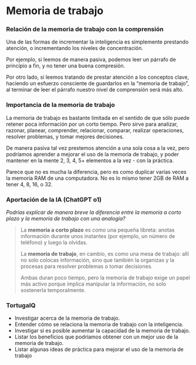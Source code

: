 # Memoria de trabajo

### Relación de la memoria de trabajo con la comprensión

Una de las formas de incrementar la inteligencia es simplemente prestando atención, o incrementando los niveles de concentración. 

Por ejemplo, si leemos de manera pasiva, podemos leer un párrafo de principio a fin, y no tener una buena compresión. 

Por otro lado, si leemos tratando de prestar atención a los conceptos clave, haciendo un esfuerzo consciente de guardarlos en la “memoria de trabajo”, al terminar de leer el párrafo nuestro nivel de comprensión será más alto. 

### Importancia de la memoria de trabajo

La memoria de trabajo es bastante limitada en el sentido de que sólo puede retener poca información por un corto tiempo. Pero sirve para analizar, razonar, planear, comprender, relacionar, comparar, realizar operaciones, resolver problemas, y tomar mejores decisiones. 

De manera pasiva tal vez prestemos atención a una sola cosa a la vez, pero podríamos aprender a mejorar el uso de la memoria de trabajo, y poder mantener en la mente 2, 3, 4, 5+ elementos a la vez - con la práctica. 

Parece que no es mucha la diferencia, pero es como duplicar varias veces la memoria RAM de una computadora. No es lo mismo tener 2GB de RAM a tener 4, 8, 16, o 32. 

### Aportación de la IA (ChatGPT  o1)

*Podrías explicar de manera breve la diferencia entre la memoria a corto plazo y la memoria de trabajo con una analogía?*

> 
> 
> 
> La **memoria a corto plazo** es como una pequeña libreta: anotas información durante unos instantes (por ejemplo, un número de teléfono) y luego la olvidas.
> 
> La **memoria de trabajo**, en cambio, es como una mesa de trabajo: allí no solo colocas información, sino que también la organizas y la procesas para resolver problemas o tomar decisiones.
> 
> Ambas duran poco tiempo, pero la memoria de trabajo exige un papel más activo porque implica manipular la información, no solo sostenerla temporalmente.
> 

### TortugaIQ

- Investigar acerca de la memoria de trabajo.
- Entender cómo se relaciona la memoria de trabajo con la inteligencia.
- Investigar si es posible aumentar la capacidad de la memoria de trabajo.
- Listar los beneficios que podríamos obtener con un mejor uso de la memoria de trabajo.
- Listar algunas ideas de práctica para mejorar el uso de la memoria de trabajo
